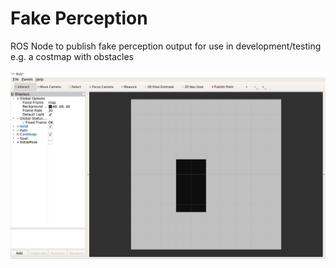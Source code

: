 # Fake Perception
ROS Node to publish fake perception output for use in development/testing e.g. a costmap with obstacles

![Fake Costmap displayed in rviz](docs/fake_perception.png?raw=true "Fake Costmap")
